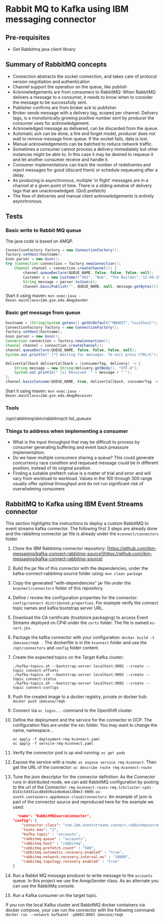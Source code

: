 # Rabbit MQ to Kafka using IBM messaging connector

## Pre-requisites

* Get Rabbitmq java client library

## Summary of RabbitMQ concepts

* Connection abstracts the socket connection, and takes care of protocol version negotiation and authentication
* Channel support the operation on the queue, like publish
* Acknowledgements are from consumers to RabbitMQ: When RabbitMQ delivers a message to a consumer, it needs to know when to consider the message to be successfully sent.
* Publisher confirms are from broker ack to publisher.
* Broker sends message with a delivery tag, scoped per channel. Delivery tags, is a monotonically growing positive number sent by producer the consumer uses for acknowledgement.
* Acknowledged message as delivered, can be discarded from the queue.
* Automatic ack can be done, a fire and forget model, producer does not wait to remove message from queue. If the socket fails, data is lost.
* Manual acknowledgements can be batched to reduce network traffic.
* Sometimes a consumer cannot process a delivery immediately but other instances might be able to. In this case it may be desired to requeue it and let another consumer receive and handle it.
* Consumer implementations can track the number of redeliveries and reject messages for good (discard them) or schedule requeueing after a delay.
* As producing is asynchronous, multiple 'in flight' messages are in a channel at a given point of time. There is a sliding window of delivery tags that are unacknowledged. (QoS prefetch)
* The flow of deliveries and manual client acknowledgements is entirely asynchronous.

## Tests

### Basic write to Rabbit MQ queue

The java code is based on AMQP.

```java
ConnectionFactory factory = new ConnectionFactory();
factory.setHost(hostname);
Gson parser = new Gson();
try (Connection connection = factory.newConnection();
    Channel channel = connection.createChannel()) {
        channel.queueDeclare(QUEUE_NAME, false, false, false, null);
        Customer c = new Customer("U01", "Bob", "The Builder","12-04-2000");
        String message = parser.toJson(c);
        channel.basicPublish("", QUEUE_NAME, null, message.getBytes());
```

Start it using maven: `mvn exec:java -Dexec.mainClass=ibm.gse.eda.AmqpSender`

### Basic get message from queue

```java
hostname = (String)System.getenv().getOrDefault("MQHOST","localhost");
ConnectionFactory factory = new ConnectionFactory();
factory.setHost(hostname);
Gson parser = new Gson();
Connection connection = factory.newConnection();
Channel channel = connection.createChannel();
channel.queueDeclare(QUEUE_NAME, false, false, false, null);
System.out.println(" [*] Waiting for messages. To exit press CTRL+C");

DeliverCallback deliverCallback = (consumerTag, delivery) -> {
    String message = new String(delivery.getBody(), "UTF-8");
    System.out.println(" [x] Received '" + message + "'");
};
channel.basicConsume(QUEUE_NAME, true, deliverCallback, consumerTag -> { });
```

Start it using maven: `mvn exec:java -Dexec.mainClass=ibm.gse.eda.AmqpReceiver`

### Tools

/opt/rabbitmq/sbin/rabbitmqctl list_queues

### Things to address when implementing a consumer

* What is the input throughput that may be difficult to process by consumer generating buffering and event back preassure implementation.
* Do we have multiple consumers sharing a queue? This could generate concurrency race condition and requeued message could be in different position, instead of its original position.
* Finding a suitable prefetch value is a matter of trial and error and will vary from workload to workload. Values in the 100 through 300 range usually offer optimal throughput and do not run significant risk of overwhelming consumers

## RabbitMQ to Kafka using IBM Event Streams connector

This section highlights the instructions to deploy a custom RabbitMQ to event streams kafka connector. The following first 3 steps are already done and the rabbitmq connector jar file is already under the `kconnect/connectors` folder.

1. Clone the IBM Rabbitmq connector repository: [https://github.com/ibm-messaging/kafka-connect-rabbitmq-source](https://github.com/ibm-messaging/kafka-connect-rabbitmq-source)
1. Build the jar file of this connector with the dependencies, under the kafka-connect-rabbitmq-source folder using: `mvn clean package`
1. Copy the generated "with-dependencies" jar file under the `kconnect/connectors` folder of this repository.
1. Define / review the configuration properties for the connector: `config/connect-distributed.properties`. For example verify the connect topic names and kafka bootstrap server URL.
1. Download the CA certificate (truststore packaging) to access Event Streams deployed on CP4I under the `certs` folder. The file is named `es-cert.jks`.
1. Package the kafka connector with your configuration: `docker build -t ibmcase/rmqk .` The dockerfile is in the `kconnect` folder and use the `/opt/connectors` and `config` folder content.
1. Create the expected topics on the Target Kafka cluster:

    ```shell
    ./kafka-topics.sh --bootstrap-server localhost:9092 --create --topic connect-offsets
    ./kafka-topics.sh --bootstrap-server localhost:9092 --create --topic connect-status 
    ./kafka-topics.sh --bootstrap-server localhost:9092 --create --topic connect-configs
    ```
1. Push the created image to a docker registry, private or docker hub: `docker push ibmcase/rmqk`
1. Connect via `oc login...` command to the OpenShift cluster
1. Define the deployment and the service for the connector in OCP. The configuration files are under the `k8s` folder. You may want to change the name, namespace...

    ```shell
    oc apply -f deployment-rmq-kconnect.yaml
    oc apply -f service-rmq-kconnect.yaml
    ```
1. Verify the connector pod is up and running: `oc get pods`
1. Expose the service with a route: `oc expose service rmq-kconnect`. Then get the URL of the connector: `oc describe route rmq-kconnect-route`
1. Tune the json descriptor for the connector definition: As the Connector runs in distributed mode, we can add RabbitMQ configuration by posting to the url of the Connector: `rmq-kconnect-route-rmq.tchcluster-cp4i-0143c5dd31acd8e030a1d6e0ab1380e3-0000.us-south.containers.appdomain.cloud/connectors`. An example of json is part of the connector source and reproduced here for the example we used:

    ```json
      "name": "RabbitMQSourceConnector",
    "config": {
        "connector.class": "com.ibm.eventstreams.connect.rabbitmqsource.RabbitMQSourceConnector",
        "tasks.max": "2",
        "kafka.topic" : "accounts",
        "rabbitmq.queue" : "accounts",
        "rabbitmq.host" : "rabbitmq",
        "rabbitmq.prefetch.count" : "500",
        "rabbitmq.automatic.recovery.enabled" : "true",
        "rabbitmq.network.recovery.interval.ms" : "10000",
        "rabbitmq.topology.recovery.enabled" : "true"
    }
    ```

1. Run a Rabbit MQ message producer to write message to the `accounts` queue. In this project we use the AmqpSender class. As an alternate you can use the RabbitMq console.
1. Run a Kafka consumer on the target topic.


If you run the local Kafka cluster and RabbitMQ docker containers via docker compose, your can run the connector with the following command: `docker run --network kafkanet -p8083:8083 ibmcase/rmqk`